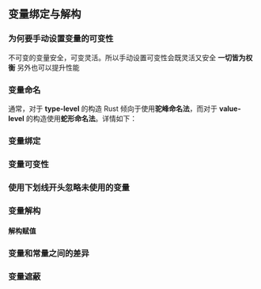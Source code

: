 ##  变量绑定与解构

###  为何要手动设置变量的可变性
不可变的变量安全，可变灵活。所以手动设置可变性会既灵活又安全
**一切皆为权衡**
另外也可以提升性能

### 变量命名

通常，对于 **type-level** 的构造 Rust 倾向于使用**驼峰命名法**，而对于 **value-level** 的构造使用**蛇形命名法**。详情如下：



### 变量绑定

### 变量可变性

### 使用下划线开头忽略未使用的变量

### 变量解构

#### 解构赋值

### 变量和常量之间的差异

### 变量遮蔽
